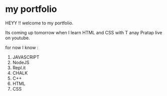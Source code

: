# my portfolio

HEYY !! welcome to my portfolio.

Its coming up tomorrow when I learn HTML and CSS with T anay Pratap live on youtube.

for now I know :

1. JAVASCRIPT
1. NodeJS
1. Repl.it
1. CHALK
1. C++
1. HTML
1. CSS